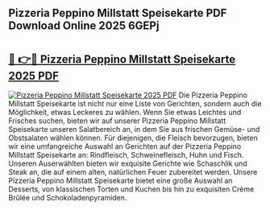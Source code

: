 ## Pizzeria Peppino Millstatt Speisekarte PDF Download Online 2025 6GEPj

# <h2><a href="http://gc91wo.nevu.top/?p=Pizzeria+Peppino+Millstatt+Speisekarte">🔗 👉🔴 Pizzeria Peppino Millstatt Speisekarte 2025 PDF</a></h2>

[![Pizzeria Peppino Millstatt Speisekarte 2025 PDF](https://i.imgur.com/dBaPXMq.png)](http://gc91wo.nevu.top/?p=Pizzeria+Peppino+Millstatt+Speisekarte)
Die Pizzeria Peppino Millstatt Speisekarte ist nicht nur eine Liste von Gerichten, sondern auch die Möglichkeit, etwas Leckeres zu wählen. Wenn Sie etwas Leichtes und Frisches suchen, bieten wir auf unserer Pizzeria Peppino Millstatt Speisekarte unseren Salatbereich an, in dem Sie aus frischen Gemüse- und Obstsalaten wählen können. Für diejenigen, die Fleisch bevorzugen, bieten wir eine umfangreiche Auswahl an Gerichten auf der Pizzeria Peppino Millstatt Speisekarte an: Rindfleisch, Schweinefleisch, Huhn und Fisch. Unseren Auserwählten bieten wir exquisite Gerichte wie Schaschlik und Steak an, die auf einem alten, natürlichen Feuer zubereitet werden. Unsere Pizzeria Peppino Millstatt Speisekarte bietet eine große Auswahl an Desserts, von klassischen Torten und Kuchen bis hin zu exquisiten Crème Brûlée und Schokoladenpyramiden.
